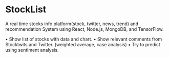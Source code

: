 # StockList
A real time stocks info platform(stock, twitter, news, trend) and recommendation System using React, Node.js, MongoDB, and TensorFlow.

•	Show list of stocks with data and chart.
•	Show relevant comments from Stocktwits and Twitter. (weighted average, case analysis)
•	Try to predict using sentiment analysis.

